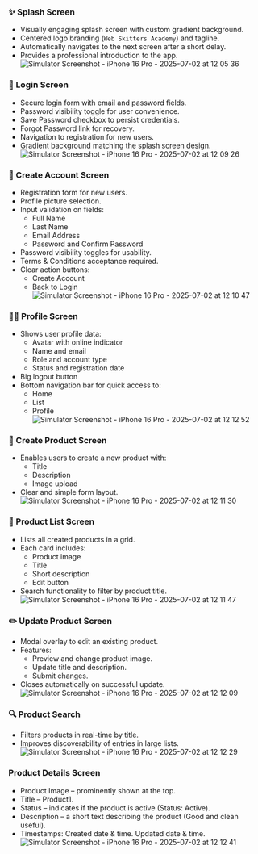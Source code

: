 ### ✨ Splash Screen

- Visually engaging splash screen with custom gradient background.
- Centered logo branding (`Web Skitters Academy`) and tagline.
- Automatically navigates to the next screen after a short delay.
- Provides a professional introduction to the app.
 ![Simulator Screenshot - iPhone 16 Pro - 2025-07-02 at 12 05 36](https://github.com/user-attachments/assets/b02898df-cdc7-4b08-953a-1a1942096df8)

### 🔐 Login Screen

- Secure login form with email and password fields.
- Password visibility toggle for user convenience.
- Save Password checkbox to persist credentials.
- Forgot Password link for recovery.
- Navigation to registration for new users.
- Gradient background matching the splash screen design.
  ![Simulator Screenshot - iPhone 16 Pro - 2025-07-02 at 12 09 26](https://github.com/user-attachments/assets/bdd592e5-cf23-41f6-a189-0fc86bf92e5d)

### 📝 Create Account Screen

- Registration form for new users.
- Profile picture selection.
- Input validation on fields:
  - Full Name
  - Last Name
  - Email Address
  - Password and Confirm Password
- Password visibility toggles for usability.
- Terms & Conditions acceptance required.
- Clear action buttons:
  - Create Account
  - Back to Login
    ![Simulator Screenshot - iPhone 16 Pro - 2025-07-02 at 12 10 47](https://github.com/user-attachments/assets/3caac5ea-ed08-428a-9b68-c30d228613df)

### 🙍‍♂️ Profile Screen

- Shows user profile data:
  - Avatar with online indicator
  - Name and email
  - Role and account type
  - Status and registration date
- Big logout button
- Bottom navigation bar for quick access to:
  - Home
  - List
  - Profile
    ![Simulator Screenshot - iPhone 16 Pro - 2025-07-02 at 12 12 52](https://github.com/user-attachments/assets/e881d812-9418-4410-9fb9-82650c10b68e)

### 📝 Create Product Screen

- Enables users to create a new product with:
  - Title
  - Description
  - Image upload
- Clear and simple form layout.
  ![Simulator Screenshot - iPhone 16 Pro - 2025-07-02 at 12 11 30](https://github.com/user-attachments/assets/85ce4738-6395-4c08-a2e6-fbc9ac914004)

### 📝 Product List Screen

- Lists all created products in a grid.
- Each card includes:
  - Product image
  - Title
  - Short description
  - Edit button
- Search functionality to filter by product title.
  ![Simulator Screenshot - iPhone 16 Pro - 2025-07-02 at 12 11 47](https://github.com/user-attachments/assets/e69d1b3d-46aa-498d-b9df-bc330e55af8d)

### ✏️ Update Product Screen

- Modal overlay to edit an existing product.
- Features:
  - Preview and change product image.
  - Update title and description.
  - Submit changes.
- Closes automatically on successful update.
  ![Simulator Screenshot - iPhone 16 Pro - 2025-07-02 at 12 12 09](https://github.com/user-attachments/assets/eca0f811-99bb-4b45-9341-997176552c70)

### 🔍 Product Search

- Filters products in real-time by title.
- Improves discoverability of entries in large lists.
  ![Simulator Screenshot - iPhone 16 Pro - 2025-07-02 at 12 12 29](https://github.com/user-attachments/assets/18572815-7c58-4c62-91a1-72c7814596c0)

### Product Details Screen

- Product Image – prominently shown at the top.
- Title – Product1.
- Status – indicates if the product is active (Status: Active).
- Description – a short text describing the product (Good and clean useful).
- Timestamps:
    Created date & time.
    Updated date & time.
  ![Simulator Screenshot - iPhone 16 Pro - 2025-07-02 at 12 12 41](https://github.com/user-attachments/assets/45311b09-47fd-4863-9432-ed60809ef9f9)
  

    
